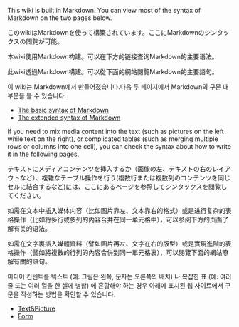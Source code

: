 This wiki is built in Markdown. You can view most of the syntax of Markdown on the two pages below.

このwikiはMarkdownを使って構築されています。ここにMarkdownのシンタックスの閲覧が可能。

本wiki使用Markdown构建。可以在下方的链接查询Markdown的主要语法。

此wiki透過Markdown構建。可以從下面的網站閱覽Markdown的主要語句。

이 wiki는 Markdown에서 만들어졌습니다.다음 두 페이지에서 Markdown의 구문 대부분을 볼 수 있습니다.

- [The basic syntax of Markdown](https://www.markdownguide.org/basic-syntax/)
- [The extended syntax of Markdown](https://www.markdownguide.org/extended-syntax/)

If you need to mix media content into the text (such as pictures on the left while text on the right), or complicated tables (such as merging multiple rows or columns into one cell), you can check the syntax about how to write it in the following pages.

テキストにメディアコンテンツを挿入するか（画像の左、テキストの右のレイアウトなど）、複雑なテーブル操作を行う(複数行または複数列のコンテンツを同じセルに結合するなど)には、ここにあるページを参照してシンタックスを閲覧してください。

如需在文本中插入媒体内容（比如图片靠左、文本靠右的格式）或是进行复杂的表格操作（比如将多行或多列的内容合并在同一单元格中），可以参阅下方的页面了解有关的语法。

如需在文字裏插入媒體資料（譬如圖片再左、文字在右的版型）或是實現進階的表格操作（譬如將複數的行列的內容合併到同一單元格裏），可以閱覽下面的網站瞭解有關的語句。

미디어 컨텐트를 텍스트 (예: 그림은 왼쪽, 문자는 오른쪽의 배치) 나 복잡한 표 (예: 여러 줄 또는 여러 열을 한 셀에 병합) 에 혼합해야 하는 경우 아래에 표시된 웹 사이트에서 구문을 작성하는 방법을 확인할 수 있습니다.

- [Text&Picture](contribution/formats-text-picture.md)
- [Form](contribution/formats-form.md)
